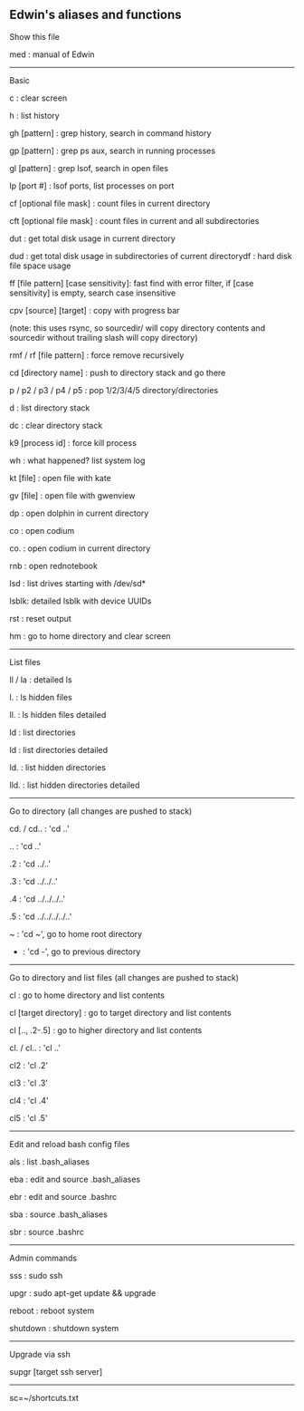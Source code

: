 Edwin's aliases and functions
--------------------------------------
Show this file

med : manual of Edwin

--------------------------------------
Basic

c : clear screen

h : list history

gh [pattern] : grep history, search in command history

gp [pattern] : grep ps aux, search in running processes

gl [pattern] : grep lsof, search in open files

lp [port #] : lsof ports, list processes on port

cf [optional file mask] : count files in current directory

cft [optional file mask] : count files in current and all subdirectories

dut : get total disk usage in current directory

dud : get total disk usage in subdirectories of current directorydf : hard disk file space usage

ff [file pattern] [case sensitivity]: fast find with error filter, if [case sensitivity] is empty, search case insensitive

cpv [source] [target] : copy with progress bar

(note: this uses rsync, so sourcedir/ will copy directory contents and sourcedir without trailing slash will copy directory)

rmf / rf [file pattern] : force remove recursively

cd [directory name] : push to directory stack and go there

p / p2 / p3 / p4 / p5 : pop 1/2/3/4/5 directory/directories

d : list directory stack

dc : clear directory stack

k9 [process id] : force kill process

wh : what happened? list system log

kt [file] : open file with kate

gv [file] : open file with gwenview

dp : open dolphin in current directory

co : open codium

co. : open codium in current directory

rnb : open rednotebook

lsd : list drives starting with /dev/sd*

lsblk: detailed lsblk with device UUIDs

rst : reset output

hm : go to home directory and clear screen

--------------------------------------
List files

ll / la : detailed ls

l. : ls hidden files

ll. : ls hidden files detailed

ld : list directories

ld : list directories detailed

ld. : list hidden directories

lld. : list hidden directories detailed

--------------------------------------
Go to directory (all changes are pushed to stack)

cd. / cd.. : 'cd ..'

.. : 'cd ..'

.2 : 'cd ../..'

.3 : 'cd ../../..'

.4 : 'cd ../../../..'

.5 : 'cd ../../../../..'

~ : 'cd ~', go to home root directory

- : 'cd -', go to previous directory

--------------------------------------
Go to directory and list files (all changes are pushed to stack)

cl : go to home directory and list contents

cl [target directory] : go to target directory and list contents

cl [.., .2-.5] : go to higher directory and list contents

cl. / cl.. : 'cl ..'

cl2 : 'cl .2'

cl3 : 'cl .3'

cl4 : 'cl .4'

cl5 : 'cl .5'

--------------------------------------
Edit and reload bash config files

als : list .bash_aliases

eba : edit and source .bash_aliases

ebr : edit and source .bashrc

sba : source .bash_aliases

sbr : source .bashrc

--------------------------------------
Admin commands

sss : sudo ssh

upgr : sudo apt-get update && upgrade

reboot : reboot system

shutdown : shutdown system

--------------------------------------
Upgrade via ssh

supgr [target ssh server]

--------------------------------------
sc=~/shortcuts.txt

